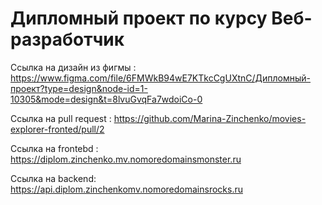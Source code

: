 # Дипломный проект по курсу Веб-разработчик

Ссылка на дизайн из фигмы : https://www.figma.com/file/6FMWkB94wE7KTkcCgUXtnC/Дипломный-проект?type=design&node-id=1-10305&mode=design&t=8lvuGvqFa7wdoiCo-0

Ссылка на pull request : https://github.com/Marina-Zinchenko/movies-explorer-fronted/pull/2

Ссылка на frontebd : https://diplom.zinchenko.mv.nomoredomainsmonster.ru

Ссылка на backend: https://api.diplom.zinchenkomv.nomoredomainsrocks.ru